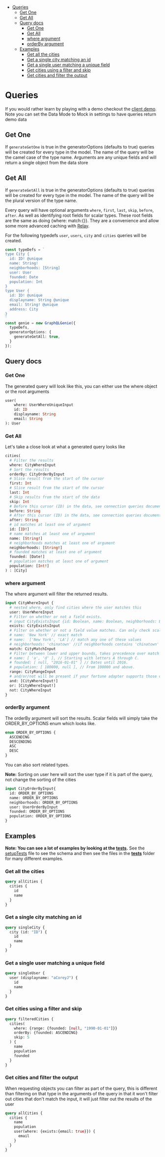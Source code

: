 
- [Queries](#queries)
	- [Get One](#get-one)
	- [Get All](#get-all)
	- [Query docs](#query-docs)
		- [Get One](#get-one-1)
		- [Get All](#get-all-1)
		- [where argument](#where-argument)
		- [orderBy argument](#orderby-argument)
	- [Examples](#examples)
		- [Get all the cities](#get-all-the-cities)
		- [Get a single city matching an id](#get-a-single-city-matching-an-id)
		- [Get a single user matching a unique field](#get-a-single-user-matching-a-unique-field)
		- [Get cities using a filter and skip](#get-cities-using-a-filter-and-skip)
		- [Get cities and filter the output](#get-cities-and-filter-the-output)

# Queries

If you would rather learn by playing with a demo checkout the [client demo](https://genie-team.github.io/graphql-genie-client/). Note you can set the Data Mode to Mock in settings to have queries return demo data

## Get One

If `generateGetOne` is true in the generatorOptions (defaults to true) queries will be created for every type in the model. The name of the query will be the camel case of the type name. Arguments are any unique fields and will return a single object from the data store

## Get All

If `generateGetAll` is true in the generatorOptions (defaults to true) queries will be created for every type in the model. The name of the query will be the plural version of the type name. 

Every query will have optional arguments `where`, `first`, `last`, `skip`, `before`, `after`. As well as identifying root fields for scalar types. These root fields are the same as doing {where: match:{}}. They are a convenience and allow some more advanced caching with [Relay](https://facebook.github.io/relay/). 

For the following typedefs `user`, `users`, `city` and `cities` queries will be created.

```typescript 
const typeDefs = `
type City {
  id: ID! @unique
  name: String!
  neighborhoods: [String]
  user: User
  founded: Date
  population: Int
}
type User {
  id: ID! @unique
  displayname: String @unique
  email: String! @unique
  address: City
}
`
const genie = new GraphQLGenie({ 
  typeDefs, 
  generatorOptions: {
    generateGetAll: true,
  }
});
```

## Query docs

### Get One

The generated query will look like this, you can either use the where object or the root arguments

```graphql
user(
	where: UserWhereUniqueInput
	id: ID
	displayname: String
	email: String
): User
```

### Get All
Let's take a close look at what a generated query looks like

```graphql
cities(
  # Filter the results
  where: CityWhereInput
  # Sort the results
  orderBy: CityOrderByInput
  # Slice result from the start of the cursor
  first: Int
  # Slice result from the start of the cursor
  last: Int
  # Skip results from the start of the data
  skip: Int
  # Before this cursor (ID) in the data, see connection queries documentation for more info
  before: String
  # After this cursor (ID) in the data, see connection queries documentation for more info
  after: String
  # id matches at least one of argument
  id: [ID!]
  # name matches at least one of argument
  name: [String!]
  # neighborhoods matches at least one of argument
  neighborhoods: [String!]
  # founded matches at least one of argument
  founded: [Date!]
  # population matches at least one of argument
  population: [Int!]
) : [City]
```

### where argument

The where argument will filter the returned results. 

```graphql
input CityWhereInput {
  # nested where, only find cities where the user matches this
  user: UserWhereInput
  # Filter on whether or not a field exists. 
  # input CityExistsInput {id: Boolean, name: Boolean, neighborhoods: Boolean, user: Boolean}
  exists: CityExistsInput
  # Filter on whether or not a field value matches. Can only check scalar and enum fields
  # name: 'New York' // exact match
  # name:  ['New York', 'LA'] // match any one of these values
  # neighborhoods: 'chinatown' //if neighborhoods contains 'chinatown' as neighborhoods is a list type
  match: CityMatchInput
  # Filter between lower and upper bounds, takes precedence over match
  # name: [ 'a', 'd' ], // Starting with letters A through C.
  # founded: [ null, "2016-01-01" ] // Dates until 2016.
  # population: [ 100000, null ], // From 100000 and above.
  range: CityRangeInput
  # and/or/not will be present if your fortune adapter supports those operations
  and: [CityWhereInput!]
  or: [CityWhereInput!]
  not: CityWhereInput
}
```

### orderBy argument

The orderBy argument will sort the results. Scalar fields will simply take the ORDER_BY_OPTIONS enum which looks like.

```graphql
enum ORDER_BY_OPTIONS {
  ASCENDING
  DESCENDING
  ASC
  DESC
}
```

You can also sort related types. 

**Note:** Sorting on user here will sort the user type if it is part of the query, not change the sorting of the cities

```graphql
input CityOrderByInput{
  id: ORDER_BY_OPTIONS
  name: ORDER_BY_OPTIONS
  neighborhoods: ORDER_BY_OPTIONS
  user: UserOrderByInput
  founded: ORDER_BY_OPTIONS
  population: ORDER_BY_OPTIONS
}

```

## Examples

**Note: You can see a lot of examples by looking at the [tests](https://github.com/genie-team/graphql-genie/tree/master/src/tests).**
See the [setupTests](https://github.com/genie-team/graphql-genie/blob/master/src/tests/setupTests.ts) file to see the schema and then see the files in the [__tests__](https://github.com/genie-team/graphql-genie/tree/master/src/tests/__tests__) folder for many different examples.

### Get all the cities

```graphql
query allCities {
  cities {
    id
    name
  }
}
```

### Get a single city matching an id

```graphql
query singleCity {
  city (id: "ID") {
    id
    name
  }
}
```

### Get a single user matching a unique field

```graphql
query singleUser {
  user (displayname: "aCoreyJ") {
    id
    name
  }
}
```

### Get cities using a filter and skip

```graphql
query filteredCities {
  cities(
    where: {range: {founded: [null, "1990-01-01"]}}
    orderBy: {founded: ASCENDING}
    skip: 5
  ) {
    name
    population
    founded
  }
}

```
### Get cities and filter the output

When requesting objects you can filter as part of the query, this is different than filtering on that type in the arguments of the query in that it won't filter out cities that don't match the input, it will just filter out the results of the user

```graphql
query allCities {
  cities {
    name
    population
    user(where: {exists:{email: true}}) {
      email
    }
  }
}
```

